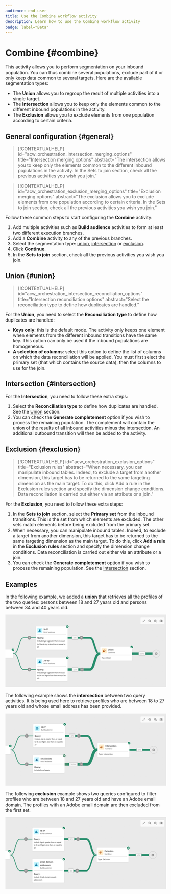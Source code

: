 ```yaml
---
audience: end-user
title: Use the Combine workflow activity
description: Learn how to use the Combine workflow activity
badge: label="Beta" 
---
```


# Combine {#combine}

This activity allows you to perform segmentation on your inbound population. You can thus combine several populations, exclude part of it or only keep data common to several targets. Here are the available segmentation types:

<!--
The **Combine** activity can be placed after any other activity, but not at the beginning of the workflow. Any activity can be placed after the **Combine**.
-->

* The **Union** allows you to regroup the result of multiple activities into a single target.
* The **Intersection** allows you to keep only the elements common to the different inbound populations in the activity.
* The **Exclusion** allows you to exclude elements from one population according to certain criteria. 

## General configuration {#general}

>[!CONTEXTUALHELP]
>id="acw_orchestration_intersection_merging_options"
>title="Intersection merging options"
>abstract="The intersection allows you to keep only the elements common to the different inbound populations in the activity. In the Sets to join section, check all the previous activities you wish you join."

>[!CONTEXTUALHELP]
>id="acw_orchestration_exclusion_merging_options"
>title="Exclusion merging options"
>abstract="The exclusion allows you to exclude elements from one population according to certain criteria. In the Sets to join section, check all the previous activities you wish you join."

Follow these common steps to start configuring the **Combine** activity:

1. Add multiple activities such as **Build audience** activities to form at least two different execution branches.
1. Add a **Combine** activity to any of the previous branches.
1. Select the segmentation type: [union](#union), [intersection](#intersection) or [exclusion](#exclusion).
1. Click **Continue**.
1. In the **Sets to join** section, check all the previous activities you wish you join. 

## Union {#union}

>[!CONTEXTUALHELP]
>id="acw_orchestration_intersection_reconciliation_options"
>title="Intersection reconciliation options"
>abstract="Select the reconciliation type to define how duplicates are handled."

For the **Union**, you need to select the **Reconciliation type** to define how duplicates are handled:

* **Keys only**: this is the default mode. The activity only keeps one element when elements from the different inbound transitions have the same key. This option can only be used if the inbound populations are homogeneous.
* **A selection of columns**: select this option to define the list of columns on which the data reconciliation will be applied. You must first select the primary set (that which contains the source data), then the columns to use for the join.

## Intersection {#intersection}

For the **Intersection**, you need to follow these extra steps:

1. Select the **Reconciliation type** to define how duplicates are handled. See the [Union](#union) section.
1. You can check the **Generate completement** option if you wish to process the remaining population. The complement will contain the union of the results of all inbound activities minus the intersection. An additional outbound transition will then be added to the activity.

## Exclusion {#exclusion}

>[!CONTEXTUALHELP]
>id="acw_orchestration_exclusion_options"
>title="Exclusion rules"
>abstract="When necessary, you can manipulate inbound tables. Indeed, to exclude a target from another dimension, this target has to be returned to the same targeting dimension as the main target. To do this, click Add a rule in the Exclusion rules section and specify the dimension change conditions. Data reconciliation is carried out either via an attribute or a join."

For the **Exclusion**, you need to follow these extra steps:

1. In the **Sets to join** section, select the **Primary set** from the inbound transitions. This is the set from which elements are excluded. The other sets match elements before being excluded from the primary set.
1. When necessary, you can manipulate inbound tables. Indeed, to exclude a target from another dimension, this target has to be returned to the same targeting dimension as the main target. To do this, click **Add a rule** in the **Exclusion rules** section and specify the dimension change conditions. Data reconciliation is carried out either via an attribute or a join.
1. You can check the **Generate completement** option if you wish to process the remaining population. See the [Intersection](#intersection) section.

## Examples

In the following example, we added a **union** that retrieves all the profiles of the two queries: persons between 18 and 27 years old and persons between 34 and 40 years old.

![](../assets/workflow-union-example.png)

The following example shows the **intersection** between two query activities. It is being used here to retrieve profiles who are between 18 to 27 years old and whose email address has been provided.

![](../assets/workflow-intersection-example.png)

The following **exclusion** example shows two queries configured to filter profiles who are between 18 and 27 years old and have an Adobe email domain. The profiles with an Adobe email domain are then excluded from the first set. 

![](../assets/workflow-exclusion-example.png)


